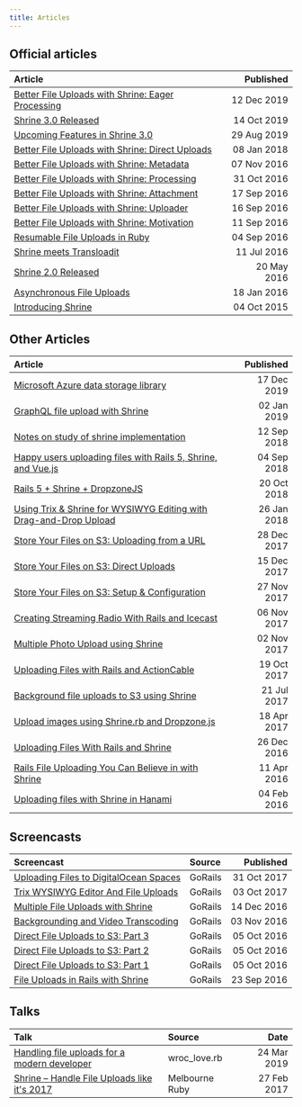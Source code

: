 ```yaml
---
title: Articles
---
```


## Official articles

| Article                                                                                                                      | Published   |
| :-------                                                                                                                     | --------:   |
| [Better File Uploads with Shrine: Eager Processing](https://twin.github.io/better-file-uploads-with-shrine-eager-processing) | 12 Dec 2019 |
| [Shrine 3.0 Released](https://twin.github.io/shrine-3-0-released/)                                                           | 14 Oct 2019 |
| [Upcoming Features in Shrine 3.0](https://twin.github.io/upcoming-features-in-shrine-3-0/)                                   | 29 Aug 2019 |
| [Better File Uploads with Shrine: Direct Uploads](https://twin.github.io/better-file-uploads-with-shrine-direct-uploads/)    | 08 Jan 2018 |
| [Better File Uploads with Shrine: Metadata](https://twin.github.io/better-file-uploads-with-shrine-metadata/)                | 07 Nov 2016 |
| [Better File Uploads with Shrine: Processing](https://twin.github.io/better-file-uploads-with-shrine-processing/)            | 31 Oct 2016 |
| [Better File Uploads with Shrine: Attachment](https://twin.github.io/better-file-uploads-with-shrine-attachment/)            | 17 Sep 2016 |
| [Better File Uploads with Shrine: Uploader](https://twin.github.io/better-file-uploads-with-shrine-uploader/)                | 16 Sep 2016 |
| [Better File Uploads with Shrine: Motivation](https://twin.github.io/better-file-uploads-with-shrine-motivation/)            | 11 Sep 2016 |
| [Resumable File Uploads in Ruby](https://twin.github.io/resumable-file-uploads-in-ruby/)                                     | 04 Sep 2016 |
| [Shrine meets Transloadit](https://twin.github.io/shrine-meets-transloadit/)                                                 | 11 Jul 2016 |
| [Shrine 2.0 Released](https://twin.github.io/shrine-2-0-released/)                                                           | 20 May 2016 |
| [Asynchronous File Uploads](http://twin.github.io/file-uploads-asynchronous-world)                                           | 18 Jan 2016 |
| [Introducing Shrine](http://twin.github.io/introducing-shrine)                                                               | 04 Oct 2015 |

## Other Articles

| Article                                                                                                                                                                        | Published   |
| :------                                                                                                                                                                        | --------:   |
| [Microsoft Azure data storage library](https://syndicode.com/2019/12/17/microsoft-azure-data-storage-library-rewrite-the-existing-library-to-get-things-done/)                 | 17 Dec 2019 |
| [GraphQL file upload with Shrine](https://blog.stanko.io/graphql-file-upload-with-shrine-45fa26463c68)                                                                         | 02 Jan 2019 |
| [Notes on study of shrine implementation](https://bibwild.wordpress.com/2018/09/12/notes-on-study-of-shrine-implementation/)                                                   | 12 Sep 2018 |
| [Happy users uploading files with Rails 5, Shrine, and Vue.js](https://itnext.io/happy-users-uploading-files-with-rails-5-shrine-and-vue-js-bbcc470a327f)                      | 04 Sep 2018 |
| [Rails 5 + Shrine + DropzoneJS](https://stephencodes.com/rails-5-shrine-dropzonejs/)                                                                                           | 20 Oct 2018 |
| [Using Trix & Shrine for WYSIWYG Editing with Drag-and-Drop Upload](http://headway.io/blog/how-to-use-trix-and-shrine-for-wysiwyg-editing-with-drag-and-drop-image-uploading/) | 26 Jan 2018 |
| [Store Your Files on S3: Uploading from a URL](https://www.ironin.it/blog/store-your-files-on-s3-using-the-ruby-shrine-gem-part-3.html)                                        | 28 Dec 2017 |
| [Store Your Files on S3: Direct Uploads](https://www.ironin.it/blog/store-your-files-on-s3-using-the-ruby-shrine-gem-part-2.html)                                              | 15 Dec 2017 |
| [Store Your Files on S3: Setup & Configuration](https://www.ironin.it/blog/store-your-files-on-s3-using-the-ruby-shrine-gem-part-1.html)                                       | 27 Nov 2017 |
| [Creating Streaming Radio With Rails and Icecast](https://scotch.io/tutorials/creating-online-streaming-radio-with-rails-and-icecast)                                          | 06 Nov 2017 |
| [Multiple Photo Upload using Shrine](https://github.com/pyksoft/multi-photo-upload#multiple-photo-upload-using-shrine)                                                         | 02 Nov 2017 |
| [Uploading Files with Rails and ActionCable](https://scotch.io/tutorials/uploading-files-with-rails-and-actioncable)                                                           | 19 Oct 2017 |
| [Background file uploads to S3 using Shrine](https://elixirator.com/blog/background-file-uploads-to-s3-using-shrine/)                                                          | 21 Jul 2017 |
| [Upload images using Shrine.rb and Dropzone.js](https://codyeatworld.com/2017/04/18/rails-uploading-images-confidently-with-shrine-rb/)                                        | 18 Apr 2017 |
| [Uploading Files With Rails and Shrine](https://code.tutsplus.com/tutorials/uploading-files-with-rails-and-shrine--cms-27596)                                                  | 26 Dec 2016 |
| [Rails File Uploading You Can Believe in with Shrine](http://www.sitepoint.com/rails-file-uploading-you-can-believe-in-with-shrine/)                                           | 11 Apr 2016 |
| [Uploading files with Shrine in Hanami](http://katafrakt.me/2016/02/04/shrine-hanami-uploads/)                                                                                 | 04 Feb 2016 |

## Screencasts

| Screencast                                                                                                             | Source  | Published   |
| :----                                                                                                                  | :------ | --------:   |
| [Uploading Files to DigitalOcean Spaces](https://gorails.com/episodes/digital-ocean-spaces-with-rails?autoplay=1)      | GoRails | 31 Oct 2017 |
| [Trix WYSIWYG Editor And File Uploads](https://gorails.com/episodes/trix-editor?autoplay=1)                            | GoRails | 03 Oct 2017 |
| [Multiple File Uploads with Shrine](https://gorails.com/episodes/multiple-file-uploads-with-shrine?autoplay=1)         | GoRails | 14 Dec 2016 |
| [Backgrounding and Video Transcoding](https://gorails.com/episodes/shrine-background-and-video-transcoding?autoplay=1) | GoRails | 03 Nov 2016 |
| [Direct File Uploads to S3: Part 3](https://gorails.com/episodes/direct-file-uploads-to-s3-part-3?autoplay=1)          | GoRails | 05 Oct 2016 |
| [Direct File Uploads to S3: Part 2](https://gorails.com/episodes/direct-file-uploads-to-s3-part-2?autoplay=1)          | GoRails | 05 Oct 2016 |
| [Direct File Uploads to S3: Part 1](https://gorails.com/episodes/direct-file-uploads-to-s3-part-1?autoplay=1)          | GoRails | 05 Oct 2016 |
| [File Uploads in Rails with Shrine](https://gorails.com/episodes/file-uploading-with-shrine?autoplay=1)                | GoRails | 23 Sep 2016 |

## Talks

| Talk                                                                                                                   | Source         | Date        |
| :----                                                                                                                  | :------        | --------:   |
| [Handling file uploads for a modern developer](https://www.youtube.com/watch?v=fP2JGjTZU2s)                            | wroc_love.rb   | 24 Mar 2019 |
| [Shrine – Handle File Uploads like it's 2017](https://www.youtube.com/watch?v=plD-RkKEay0)                             | Melbourne Ruby | 27 Feb 2017 |
